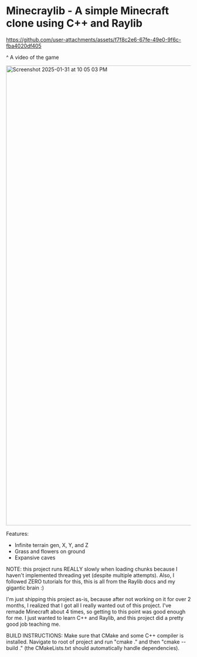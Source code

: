 # Minecraylib - A simple Minecraft clone using C++ and Raylib

https://github.com/user-attachments/assets/f7f8c2e6-67fe-49e0-9f6c-fba4020df405

^ A video of the game

<img width="1251" alt="Screenshot 2025-01-31 at 10 05 03 PM" src="https://github.com/user-attachments/assets/b4716278-8f87-46f5-9c42-4d3f50e1aeef" />

Features:
* Infinite terrain gen, X, Y, and Z
* Grass and flowers on ground
* Expansive caves

NOTE: this project runs REALLY slowly when loading chunks because I haven't implemented threading yet (despite multiple attempts). 
Also, I followed ZERO tutorials for this, this is all from the Raylib docs and my gigantic brain :)

I'm just shipping this project as-is, because after not working on it for over 2 months, I realized that I got all I really wanted out of this project. I've remade Minecraft about 4 times, so getting to this point was good enough for me. I just wanted to learn C++ and Raylib, and this project did a pretty good job teaching me.

BUILD INSTRUCTIONS: Make sure that CMake and some C++ compiler is installed. Navigate to root of project and run "cmake ." and then "cmake --build ." (the CMakeLists.txt should automatically handle dependencies).
